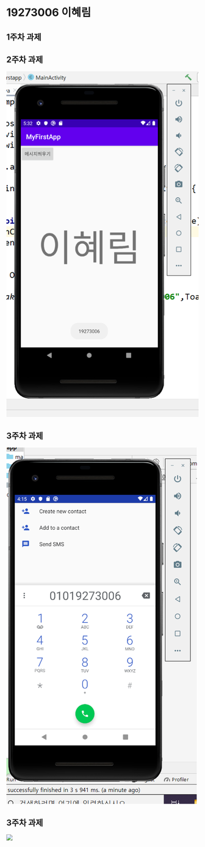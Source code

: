 # 19273006 이혜림

## 1주차 과제

## 2주차 과제
   <img width="" height="" src="./png/2주차 과제.png"></img>

## 3주차 과제
   <img width="" height="" src="./png/3주차 과제.png"></img>

## 3주차 과제
   <img width="" height="" src="./png/3주차 과제(2).png"></img>
